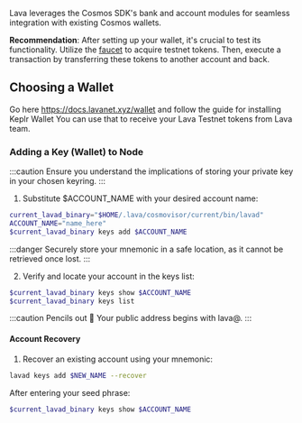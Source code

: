 
Lava leverages the Cosmos SDK's bank and account modules for seamless integration with existing Cosmos wallets.

**Recommendation**: After setting up your wallet, it's crucial to test its functionality. Utilize the [faucet](/faucet#discord-faucet) to acquire testnet tokens. Then, execute a transaction by transferring these tokens to another account and back.

## Choosing a Wallet

Go here https://docs.lavanet.xyz/wallet and follow the guide for installing Keplr Wallet
You can use that to receive your Lava Testnet tokens from Lava team.

### Adding a Key (Wallet) to Node
:::caution
Ensure you understand the implications of storing your private key in your chosen keyring.
:::

1. Substitute $ACCOUNT_NAME with your desired account name:
```bash
current_lavad_binary="$HOME/.lava/cosmovisor/current/bin/lavad"
ACCOUNT_NAME="name_here"
$current_lavad_binary keys add $ACCOUNT_NAME
```

:::danger
Securely store your mnemonic in a safe location, as it cannot be retrieved once lost.
:::

2. Verify and locate your account in the keys list:
```bash
$current_lavad_binary keys show $ACCOUNT_NAME
$current_lavad_binary keys list
```

:::caution Pencils out 📝
Your public address begins with lava@.
:::

#### Account Recovery

1. Recover an existing account using your mnemonic:
```bash
lavad keys add $NEW_NAME --recover
```
After entering your seed phrase:
```bash
$current_lavad_binary keys show $ACCOUNT_NAME
```
